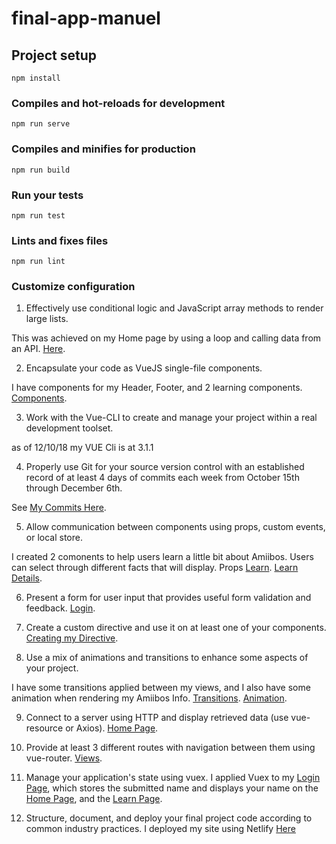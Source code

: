 # final-app-manuel

## Project setup
```
npm install
```

### Compiles and hot-reloads for development
```
npm run serve
```

### Compiles and minifies for production
```
npm run build
```

### Run your tests
```
npm run test
```

### Lints and fixes files
```
npm run lint
```

### Customize configuration



1. Effectively use conditional logic and JavaScript array methods to render large lists.

  This was achieved on my Home page by using a loop and calling data from an API. 
  [Here](https://github.com/manoy96/final-app-manuel/blob/master/src/views/Home.vue).

2. Encapsulate your code as VueJS single-file components.

  I have components for my Header, Footer, and 2 learning components. 
  [Components](https://github.com/manoy96/final-app-manuel/tree/master/src/components).

3. Work with the Vue-CLI to create and manage your project within a real development toolset.

  as of 12/10/18 my VUE Cli is at 3.1.1

4. Properly use Git for your source version control with an established record of at least 4 days of commits each week from October 15th through December 6th.

See [My Commits Here](https://github.com/manoy96).

5. Allow communication between components using props, custom events, or local store.

  I created 2 comonents to help users learn a little bit about Amiibos. Users can select through different facts that will display. Props
  [Learn](https://github.com/manoy96/final-app-manuel/blob/master/src/components/learn.vue).
  [Learn Details](https://github.com/manoy96/final-app-manuel/blob/master/src/components/learnDetail.vue).

6. Present a form for user input that provides useful form validation and feedback.
 [Login](https://github.com/manoy96/final-app-manuel/blob/master/src/views/Login.vue).

7. Create a custom directive and use it on at least one of your components.
  [Creating my Directive](https://github.com/manoy96/final-app-manuel/blob/master/src/main.js).

8. Use a mix of animations and transitions to enhance some aspects of your project.

  I have some transitions applied between my views, and I also have some animation when rendering my Amiibos Info. 
  [Transitions](https://github.com/manoy96/final-app-manuel/blob/master/src/App.vue).
  [Animation](https://github.com/manoy96/final-app-manuel/blob/master/src/views/Home.vue).

9. Connect to a server using HTTP and display retrieved data (use vue-resource or Axios).
[Home Page](https://github.com/manoy96/final-app-manuel/blob/master/src/views/Home.vue).

10. Provide at least 3 different routes with navigation between them using vue-router.
[Views](https://github.com/manoy96/final-app-manuel/tree/master/src/views).

11. Manage your application's state using vuex.
  I applied Vuex to my [Login Page](https://github.com/manoy96/final-app-manuel/blob/master/src/views/Login.vue), which stores the submitted name and displays your name on the [Home Page](https://github.com/manoy96/final-app-manuel/blob/master/src/views/Home.vue), and the [Learn Page](https://github.com/manoy96/final-app-manuel/blob/master/src/views/About.vue).

12. Structure, document, and deploy your final project code according to common industry practices.
  I deployed my site using Netlify [Here](https://romantic-babbage-5d7960.netlify.com/#/)
